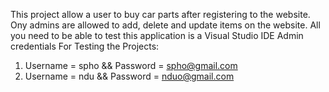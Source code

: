 This project allow a user to buy car parts after registering to the website.
Ony admins are allowed to add, delete and update items on the website.
All you need to be able to test this application is a Visual Studio IDE
Admin credentials For Testing the Projects:
1. Username = spho && Password = spho@gmail.com
1. Username = ndu && Password = nduo@gmail.com
